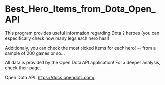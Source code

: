 # Best_Hero_Items_from_Dota_Open_API

This program provides useful information regarding Dota 2 heroes (you can especifically check how many legs each hero has!)

Additionaly, you can check the most picked items for each hero! -- from a sample of 200 games or so...

All data is provided by the Open Dota API application! For a deeper analysis, check their page.

Open Dota API: https://docs.opendota.com/
